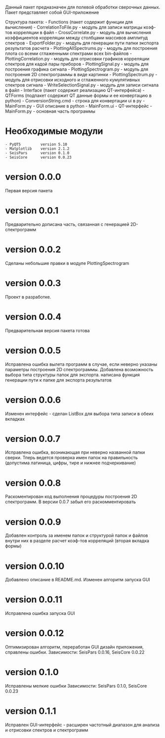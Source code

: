 ﻿Данный пакет предназначен для полевой обработки сверочных данных. Пакет
представляет собой GUI-приложение

Структура пакета:
    - Functions (пакет содержит функции для вычисления)
        - CorrelationToFile.py    - модуль для записи матрицы коэф-тов
        корреляции в файл
        - CrossCorrelate.py       - модуль для вычисления коэффициентов
        корреляции между столбцами массивов амплитуд спектров
        - ExportFolder.py         - модуль для генерации пути папки экспорта
        результатов расчета
        - PlottingAllSpectrums.py - модуль для построения плота со всеми
        сглаженными спектрами всех bin-файлов
        - PlottingCorrelation.py  - модуль для отрисовки графиков корреляции
        спектров для кадой пары приборов
        - PlottingSignal.py       - модуль для построения графика сигнала
        - PlottingSpectrogram.py  - модуль для построения 2D спектрограммы
        в виде картинки
        - PlottingSpectrum.py     - модуль для отрисовки исходного и
        сглаженного кумулятивных спектров сигнала
        - WriteSelectionSignal.py - модуль для записи сигнала в файл
    - Interface (пакет содержит реализацию QT-интерфейса)
        - QTForms (подпакет содержит QT данные формы и ее конвертацию в python)
            - ConversionString.cmd - строка для конвертации ui в py
            - MainForm.py   - GUI описание в python
            - MainForm.ui   - QT-интерфейс
        - MainForm.py       - основная часть программы

# Необходимые модули
    - PyQT5         version 5.10
    - Matplotlib    version 2.1.2
    - SeisPars      version 0.1.0
    - SeisCore      version 0.0.23


# version 0.0.0
Первая версия пакета

# version 0.0.1
Предварительно дописана часть, связанная с генерацией 2D-спектрограмм

# version 0.0.2
Сделаны небольшие правки в модуле PlottingSpectrogram

# version 0.0.3
Проект в разработке.

# version 0.0.4
Предварительная версия пакета готова

# version 0.0.5
Исправлена ошибка вылета программ в случае, если неверно указаны параметры
построения 2D спектрограммы. Добавлена возможность выбора типа структуры папок
для экспорта. написана функция генерации пути к папке для экспорта результатов

# version 0.0.6
Изменен интерфейс - сделан ListBox для выбора типа записи в обеих вкладках

# version 0.0.7
Исправлена ошибка, возникающая при неверно названной папки сверки. Тперь
ведется проверка имен папок на правильность (допустима латиница, цифры, тире и
нижнее подчеркивание)

# version 0.0.8
Раскоментирован код выполнения процедуры построения 2D спектрограмм. В версии
0.0.7 забыл его раскомментировать

# version 0.0.9
Добавлен контроль за именем папок и структурой папок и файлов внутри них в
разделе расчет коэф-тов корреляций (вторая вкладка формы)

# version 0.0.10
Добавлено описание в README.md. Изменен алгоритм запуска GUI

# version 0.0.11
Исправлена ошибка запуска GUI

# version 0.0.12
Оптимизирован алгоритм, переработан GUI дизайн приложения, справлены ошибки.
Зависимости: SeisPars 0.0.16, SeisCore 0.0.22

# version 0.1.0
Исправлены мелкие ошибки
Зависимости: SeisPars 0.1.0, SeisCore 0.0.23

# version 0.1.1
Исправлен GUI-интерфейс - расширен частотный диапазон для анализа и отрисовки
спектров и спектрограмм
